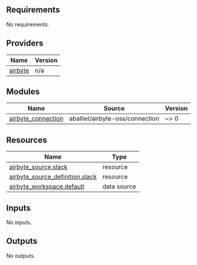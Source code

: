 ## Requirements

No requirements.

## Providers

| Name | Version |
|------|---------|
| <a name="provider_airbyte"></a> [airbyte](#provider\_airbyte) | n/a |

## Modules

| Name | Source | Version |
|------|--------|---------|
| <a name="module_airbyte_connection"></a> [airbyte\_connection](#module\_airbyte\_connection) | aballiet/airbyte-oss/connection | ~> 0 |

## Resources

| Name | Type |
|------|------|
| [airbyte_source.slack](https://registry.terraform.io/providers/hashicorp/airbyte/latest/docs/resources/source) | resource |
| [airbyte_source_definition.slack](https://registry.terraform.io/providers/hashicorp/airbyte/latest/docs/resources/source_definition) | resource |
| [airbyte_workspace.default](https://registry.terraform.io/providers/hashicorp/airbyte/latest/docs/data-sources/workspace) | data source |

## Inputs

No inputs.

## Outputs

No outputs.
